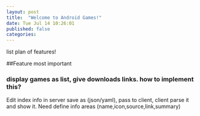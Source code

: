 ```yaml
---
layout: post
title:  "Welcome to Android Games!"
date: Tue Jul 14 10:26:01 
published: false
categories: 
---
```


list plan of features!

##Feature most important
### display games as list, give downloads links. how to implement this?

Edit index info in server save as (json/yaml), pass to client, client parse it and show it.
Need define info areas (name,icon,source,link,summary)



